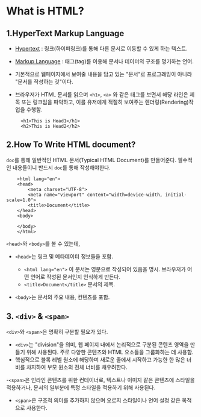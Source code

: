 # What is HTML?

## 1.HyperText Markup Language

- [Hypertext](https://ko.wikipedia.org/wiki/%ED%95%98%EC%9D%B4%ED%8D%BC%ED%85%8D%EC%8A%A4%ED%8A%B8) : 링크(하이퍼링크)를 통해 다른 문서로 이동할 수 있게 하는 텍스트.
- [Markup Language](https://ko.wikipedia.org/wiki/%EB%A7%88%ED%81%AC%EC%97%85_%EC%96%B8%EC%96%B4) : 태그(tag)를 이용해 문서나 데이터의 구조를 명기하는 언어.
- 기본적으로 웹페이지에서 보여줄 내용을 담고 있는 "문서"로 프로그래밍이 아니라 "문서를 작성하는 것"이다.
- 브라우저가 HTML 문서를 읽으며 `<h1>`, `<a>` 와 같은 태그를 보면서 해당 라인은 제목 또는 링크임을 파악하고, 이를 유저에게 적절히 보여주는 렌더링(Rendering)작업을 수행함.

        <h1>This is Head1</h1>
        <h2>This is Head2</h2>

## 2.How To Write HTML document?

`doc`를 통해 일반적인 HTML 문서(Typical HTML Document)를 만들어준다. 필수적인 내용들이니 반드시 `doc`를 통해 작성해야한다.

        <html lang="en">
        <head>
            <meta charset="UTF-8">
            <meta name="viewport" content="width=device-width, initial-scale=1.0">
            <title>Document</title>
        </head>
        <body>

        </body>
        </html>

`<head>`와 `<body>`를 볼 수 있는데,

- `<head>`는 링크 및 메타데이터 정보들을 포함.

  - `<html lang="en">` 이 문서는 영문으로 작성되어 있음을 명시. 브라우저가 어떤 언어로 작성된 문서인지 인식하게 만든다.
  - `<title>Document</title>` 문서의 제목.

- `<body>`는 문서의 주요 내용, 컨텐츠를 포함.

## 3. `<div>` & `<span>`

`<div>`와 `<span>`은 명확히 구분할 필요가 있다.

- `<div>`는 "division"을 의미, 웹 페이지 내에서 논리적으로 구분된 콘텐츠 영역을 만들기 위해 사용된다. 주로 다양한 콘텐츠와 HTML 요소들을 그룹화하는 데 사용함.
- 핵심적으로 블록 레벨 원소에 해당하며 새로운 줄에서 시작하고 가능한 한 많은 너비를 차지하여 부모 원소의 전체 너비를 채우려한다.

-`<span>`은 인라인 콘텐츠를 위한 컨테이너로, 텍스트나 이미지 같은 콘텐츠에 스타일을 적용하거나, 문서의 일부분에 특정 스타일을 적용하기 위해 사용된다.

- `<span>`은 구조적 의미를 추가하지 않으며 오로지 스타일이나 언어 설정 같은 목적으로 사용한다.
